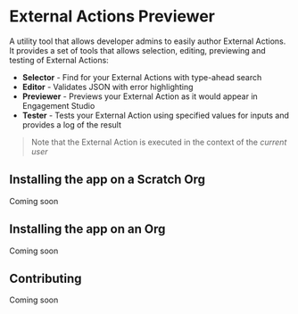 # External Actions Previewer
A utility tool that allows developer admins to easily author External Actions. It provides a set of tools that allows selection, editing, previewing and testing of External Actions:

* **Selector** - Find for your External Actions with type-ahead search
* **Editor** - Validates JSON with error highlighting
* **Previewer** - Previews your External Action as it would appear in Engagement Studio
* **Tester** - Tests your External Action using specified values for inputs and provides a log of the result

> Note that the External Action is executed in the context of the *current user*

## Installing the app on a Scratch Org
Coming soon

## Installing the app on an Org
Coming soon

## Contributing
Coming soon
